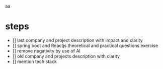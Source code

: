 aa
# steps

- [] last company and project description with impact and clarity
- [] spring boot and Reactjs theoretical and practical questions exercise 
- [] remove negativity by use of AI
- [] old company and projects description with clarity
- [] mention tech stack
